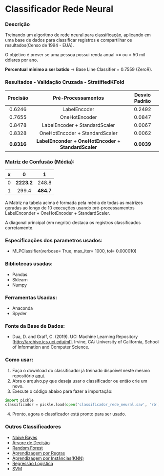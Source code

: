 # Classificador Rede Neural
### Descrição
Treinando um algoritmo de rede neural para classificação, aplicando em uma base de dados para classificar registros e compartilhar os resultados(Censo de 1994 - EUA).

O objetivo é prever se uma pessoa possui renda anual <= ou > 50 mil dólares por ano.

**Percentual mínimo a ser batido** -> Base Line Classifier = 0.7559 (ZeroR).

### Resultados - Validação Cruzada - StratifiedKFold

**Precisão** | **Pré-Processamentos** | **Desvio Padrão**
| :------: | :------: | :------: |
0.6246 | LabelEncoder | 0.2492
0.7655 | OneHotEncoder | 0.0847
0.8478 | LabelEncoder + StandardScaler | 0.0067
0.8328 | OneHotEncoder + StandardScaler | 0.0062
**0.8316** | **LabelEnconder + OneHotEncoder + StandardScaler** | **0.0039**

### Matriz de Confusão (Média):
**x** | 0 | 1
| :------: | :------: | :------: |
0 | **2223.2** | 248.8
1 | 299.4 | **484.7**

A Matriz na tabela acima é formada pela média de todas as matrizes geradas ao longo de 10 execuções usando pré-processamentos LabelEnconder + OneHotEncoder + StandardScaler.

A diagonal principal (em negrito) destaca os registros classificados corretamente.

### Especificações dos parametros usados:
- MLPClassifier(verbose= True, max_iter= 1000, tol= 0.000010)

### Bibliotecas usadas:
- Pandas
- Sklearn
- Numpy

### Ferramentas Usadas:
- Anaconda
- Spyder

### Fonte da Base de Dados: 
- Dua, D. and Graff, C. (2019). UCI Machine Learning Repository [http://archive.ics.uci.edu/ml]. Irvine, CA: University of California, School of Information and Computer Science.

### Como usar:
1. Faça o download do classificador já treinado dispoível neste mesmo repositório [aqui]().
2. Abra o arquivo.py que deseja usar o classificador ou então crie um novo.
3. Execute o código abaixo para fazer a importação:
~~~~python
import pickle
classificador = pickle.load(open('classificador_rede_neural.sav', 'rb'))

~~~~~
4. Pronto, agora o classficador está pronto para ser usado.


### Outros Classificadores
- [Naive Bayes](https://github.com/juliomrodrigues/Classificador-Naive-Bayes)
- [Árvore de Decisão](https://github.com/juliomrodrigues/Arvore-de-Decisao)
- [Random Forest](https://github.com/juliomrodrigues/Random-Forest-Classificador)
- [Aprendizagem por Regras](https://github.com/juliomrodrigues/Classificador-Regras)
- [Aprendizagem por Instâncias(KNN)](https://github.com/juliomrodrigues/Classificador-KNN)
- [Regressão Logística](https://github.com/juliomrodrigues/Regressao-Logistica-Classificador)
- [SVM](https://github.com/juliomrodrigues/Classificador-SVM)
